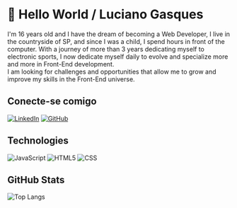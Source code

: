 # 👋 Hello World / Luciano Gasques

I'm 16 years old and I have the dream of becoming a Web Developer, I live in the countryside of SP, and since I was a child, I spend hours in front of the computer. With a journey of more than 3 years dedicating myself to electronic sports, I now dedicate myself daily to evolve and specialize more and more in Front-End development.
<br>
 I am looking for challenges and opportunities that allow me to grow and improve my skills in the Front-End universe.

## Conecte-se comigo
[![LinkedIn](https://img.shields.io/badge/LinkedIn-000?style=for-the-badge&logo=linkedin&logoColor=fff)](https://www.linkedin.com/in/lucianogasques/)
[![GitHub](https://img.shields.io/badge/GitHub-000?style=for-the-badge&logo=github&logoColor=fff)](https://github.com/lucianogasquess)

## Technologies

![JavaScript](https://img.shields.io/badge/JavaScript-000?style=for-the-badge&logo=javascript)
![HTML5](https://img.shields.io/badge/HTML5-000?style=for-the-badge&logo=html5) 
![CSS](https://img.shields.io/badge/CSS-000?style=for-the-badge&logo=css3&logoColor=E94D5F)

## GitHub Stats
![Top Langs](https://github-readme-stats-git-masterrstaa-rickstaa.vercel.app/api/top-langs/?username=lucianogasquess&bg_color=600&border_color=1d1d1d1&title_color=E94D5F&text_color=FFFF)







